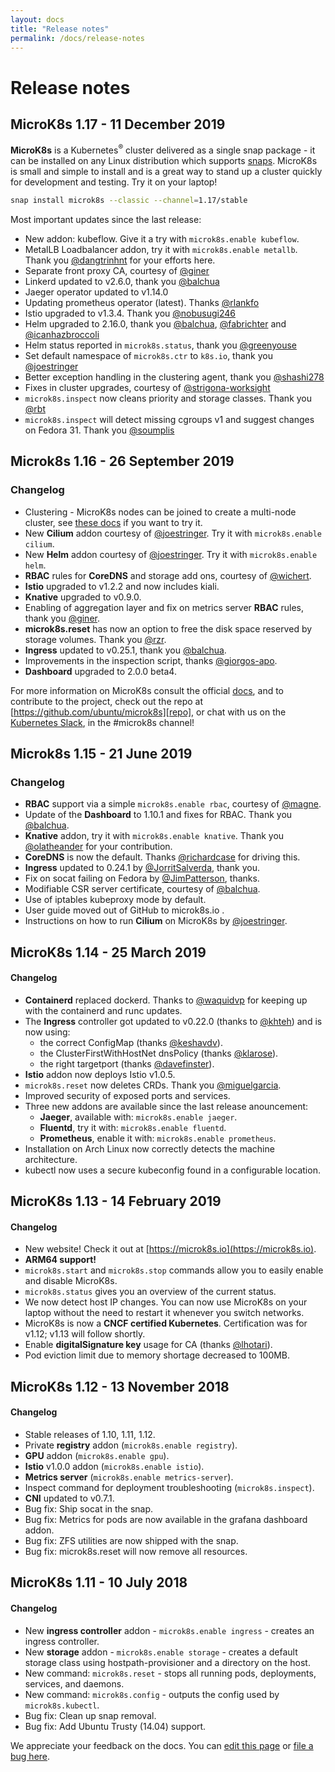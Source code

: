 ```yaml
---
layout: docs
title: "Release notes"
permalink: /docs/release-notes
---
```


# Release notes

## MicroK8s 1.17 - 11 December 2019

**MicroK8s** is a Kubernetes<sup>&reg;</sup> cluster delivered as a single snap
package - it can be installed on any Linux distribution which supports
[snaps][]. MicroK8s is small and simple to install and is a great way to stand
up a cluster quickly for development and testing. Try it on your laptop!

```bash
snap install microk8s --classic --channel=1.17/stable
```

Most important updates since the last release:

-   New addon: kubeflow. Give it a try with `microk8s.enable kubeflow`.
-   MetalLB Loadbalancer addon, try it with `microk8s.enable metallb`. Thank you [@dangtrinhnt][] for your efforts here.
-   Separate front proxy CA, courtesy of [@giner][]
-   Linkerd updated to v2.6.0, thank you [@balchua][]
-   Jaeger operator updated to v1.14.0
-   Updating prometheus operator (latest). Thanks [@rlankfo][]
-   Istio upgraded to v1.3.4. Thank you [@nobusugi246][]
-   Helm upgraded to 2.16.0, thank you [@balchua][], [@fabrichter][] and [@icanhazbroccoli][]
-   Helm status reported in `microk8s.status`, thank you [@greenyouse][]
-   Set default namespace of `microk8s.ctr` to `k8s.io`, thank you [@joestringer][]
-   Better exception handling in the clustering agent, thank you [@shashi278][]
-   Fixes in cluster upgrades, courtesy of [@strigona-worksight][]
-   `microk8s.inspect` now cleans priority and storage classes. Thank you [@rbt][]
-   `microk8s.inspect` will detect missing cgroups v1 and suggest changes on Fedora 31. Thank you [@soumplis][]



## Microk8s 1.16 - 26 September 2019

### Changelog

-   Clustering - MicroK8s nodes can be joined to create a multi-node cluster,
    see [these docs](clustering) if you want to try it.
-   New **Cilium** addon courtesy of [@joestringer][]. Try it with `microk8s.enable cilium`.
-   New **Helm** addon courtesy of [@joestringer][]. Try it with `microk8s.enable helm`.
-   **RBAC** rules for **CoreDNS** and storage add ons, courtesy of [@wichert][].
-   **Istio** upgraded to v1.2.2 and now includes kiali.
-   **Knative** upgraded to v0.9.0.
-   Enabling of aggregation layer and fix on metrics server **RBAC** rules,
    thank you [@giner][].
-   **microk8s.reset** has now an option to free the disk space reserved by
    storage volumes. Thank you [@rzr][].
-   **Ingress** updated to v0.25.1, thank you [@balchua][].
-   Improvements in the inspection script, thanks [@giorgos-apo][].
-   **Dashboard** upgraded to 2.0.0 beta4.

For more information on MicroK8s consult the official [docs][], and to
contribute to the project, check out the repo at
[https://github.com/ubuntu/microk8s][repo], or chat with us on the [Kubernetes
Slack][slack], in the #microk8s channel!

## Microk8s 1.15 - 21 June 2019

### Changelog

-   **RBAC** support via a simple `microk8s.enable rbac`, courtesy of [@magne][].
-   Update of the **Dashboard** to 1.10.1 and fixes for RBAC. Thank you [@balchua][].
-   **Knative** addon, try it with `microk8s.enable knative`. Thank you [@olatheander][] for your contribution.
-   **CoreDNS** is now the default. Thanks [@richardcase][] for driving this.
-   **Ingress** updated to 0.24.1 by [@JorritSalverda][], thank you.
-   Fix on socat failing on Fedora by [@JimPatterson][], thanks.
-   Modifiable CSR server certificate, courtesy of [@balchua][].
-   Use of iptables kubeproxy mode by default.
-   User guide moved out of GitHub to microk8s.io .
-   Instructions on how to run **Cilium** on MicroK8s by [@joestringer][].


## MicroK8s 1.14 - 25 March 2019

#### Changelog

-   **Containerd** replaced dockerd. Thanks to [@waquidvp][] for keeping up
    with the containerd and runc updates.
-   The **Ingress** controller got updated to v0.22.0 (thanks to [@khteh][]) and is now using:
    -   the correct ConfigMap (thanks [@keshavdv][]).
    -   the ClusterFirstWithHostNet dnsPolicy (thanks [@klarose][]).
    -   the right targetport (thanks [@davefinster][]).
-   **Istio** addon now deploys Istio v1.0.5.
-   `microk8s.reset` now deletes CRDs. Thank you [@miguelgarcia][].
-   Improved security of exposed ports and services.
-   Three new addons are available since the last release anouncement:
    -   **Jaeger**, available with: `microk8s.enable jaeger`.
    -   **Fluentd**, try it with: `microk8s.enable fluentd`.
    -   **Prometheus**, enable it with: `microk8s.enable prometheus`.
-   Installation on Arch Linux now correctly detects the machine architecture.
-   kubectl now uses a secure kubeconfig found in a configurable location.


## MicroK8s 1.13 - 14 February 2019

#### Changelog

-   New website! Check it out at [https://microk8s.io](https://microk8s.io).
-   **ARM64 support!**
-   `microk8s.start` and `microk8s.stop` commands allow you to easily enable and disable MicroK8s.
-   `microk8s.status` gives you an overview of the current status.
-   We now detect host IP changes. You can now use MicroK8s on your laptop without the need to restart it whenever you switch networks.
-   MicroK8s is now a **CNCF certified Kubernetes**. Certification was for v1.12; v1.13 will follow shortly.
-   Enable **digitalSignature key** usage for CA (thanks [@lhotari][]).
-   Pod eviction limit due to memory shortage decreased to 100MB.


## MicroK8s 1.12 - 13 November 2018

#### Changelog

-   Stable releases of 1.10, 1.11, 1.12.
-   Private **registry** addon (`microk8s.enable registry`).
-   **GPU** addon (`microk8s.enable gpu`).
-   **Istio** v1.0.0 addon (`microk8s.enable istio`).
-   **Metrics server** (`microk8s.enable metrics-server`).
-   Inspect command for deployment troubleshooting (`microk8s.inspect`).
-   **CNI** updated to v0.7.1.
-   Bug fix: Ship socat in the snap.
-   Bug fix: Metrics for pods are now available in the grafana dashboard addon.
-   Bug fix: ZFS utilities are now shipped with the snap.
-   Bug fix: microk8s.reset will now remove all resources.

## MicroK8s 1.11 - 10 July 2018

#### Changelog

-   New **ingress controller** addon - `microk8s.enable ingress` - creates an ingress controller.
-   New **storage** addon - `microk8s.enable storage` - creates a default storage class using hostpath-provisioner and a directory on the host.
-   New command: `microk8s.reset` - stops all running pods, deployments, services, and daemons.
-   New command: `microk8s.config` - outputs the config used by `microk8s.kubectl`.
-   Bug fix: Clean up snap removal.
-   Bug fix: Add Ubuntu Trusty (14.04) support.

<!-- LINKS -->

[docs]: https://microk8s.io/docs/
[snaps]: https://snapcraft.io/
[slack]: http://slack.kubernetes.io/
[repo]: https://github.com/ubuntu/microk8s

<!-- people -->

[@balchua]: https://github.com/balchua
[@davefinster]: https://github.com/davefinster
[@dangtrinhnt]: https://github.com/dangtrinhnt
[@fabrichter]: https://github.com/fabrichter
[@giner]: https://github.com/giner
[@giorgos-apo]: https://github.com/giorgos-apo
[@greenyouse]: https://github.com/greenyouse
[@icanhazbroccoli]: https://github.com/icanhazbroccoli
[@JimPatterson]: https://github.com/JimPatterson
[@joestringer]: https://github.com/joestringer
[@JorritSalverda]: https://github.com/JorritSalverda
[@keshavdv]: https://github.com/keshavdv
[@khteh]: https://github.com/khteh
[@klarose]: https://github.com/klarose
[@lhotari]: https://github.com/lhotari
[@magne]: https://github.com/magne
[@miguelgarcia]: https://github.com/miguelgarcia
[@nobusugi246]: https://github.com/nobusugi246
[@olatheander]: https://github.com/olatheander
[@richardcase]: https://github.com/richardcase
[@rlankfo]: https://github.com/rlankfo
[@rzr]: https://github.com/rzr
[@rbt]: https://github.com/rbt
[@shashi278]: https://github.com/shashi278
[@soumplis]: https://github.com/soumplis
[@strigona-worksight]: https://github.com/strigona-worksight
[@waquidvp]: https://github.com/waquidvp
[@wichert]: https://github.com/wichert
<!-- FEEDBACK -->
<div class="p-notification--information">
  <p class="p-notification__response">
    We appreciate your feedback on the docs. You can
    <a href="https://github.com/canonical-web-and-design/microk8s.io/edit/master/docs/release-notes.md" class="p-notification__action">edit this page</a>
    or
    <a href="https://github.com/canonical-web-and-design/microk8s.io/issues/new" class="p-notification__action">file a bug here</a>.
  </p>
</div>
